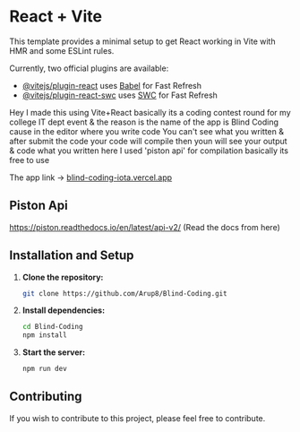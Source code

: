 # React + Vite

This template provides a minimal setup to get React working in Vite with HMR and some ESLint rules.

Currently, two official plugins are available:

- [@vitejs/plugin-react](https://github.com/vitejs/vite-plugin-react/blob/main/packages/plugin-react/README.md) uses [Babel](https://babeljs.io/) for Fast Refresh
- [@vitejs/plugin-react-swc](https://github.com/vitejs/vite-plugin-react-swc) uses [SWC](https://swc.rs/) for Fast Refresh

Hey I made this using Vite+React basically its a coding contest round for my college IT dept event & the reason is the name of the app is Blind Coding cause in the editor where you write code You can't see what
you written & after submit the code your code will compile then youn will see your output & code what you written
here I used 'piston api' for compilation basically its free to use 

The app link -> [blind-coding-iota.vercel.app](https://blind-coding-iota.vercel.app/)

## Piston Api 
https://piston.readthedocs.io/en/latest/api-v2/ (Read the docs from here)

## Installation and Setup

1. **Clone the repository:**

    ```bash
    git clone https://github.com/Arup8/Blind-Coding.git
    ```

2. **Install dependencies:**

    ```bash
    cd Blind-Coding
    npm install
    ```

3. **Start the server:**

    ```bash
    npm run dev
    ```

## Contributing

If you wish to contribute to this project, please feel free to contribute.
